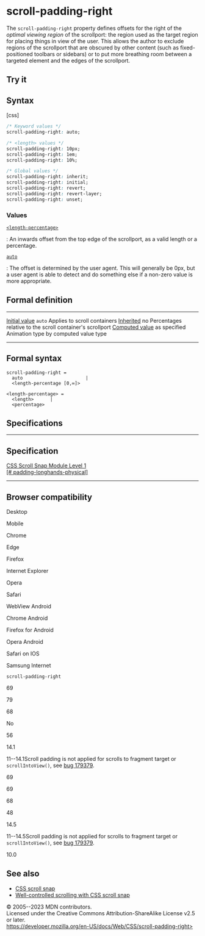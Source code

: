 scroll-padding-right
====================

The `scroll-padding-right` property defines offsets for the right of the
*optimal viewing region* of the scrollport: the region used as the
target region for placing things in view of the user. This allows the
author to exclude regions of the scrollport that are obscured by other
content (such as fixed-positioned toolbars or sidebars) or to put more
breathing room between a targeted element and the edges of the
scrollport.

Try it
------

Syntax
------

[css]

```css
/* Keyword values */
scroll-padding-right: auto;

/* <length> values */
scroll-padding-right: 10px;
scroll-padding-right: 1em;
scroll-padding-right: 10%;

/* Global values */
scroll-padding-right: inherit;
scroll-padding-right: initial;
scroll-padding-right: revert;
scroll-padding-right: revert-layer;
scroll-padding-right: unset;
```

### Values

[`<length-percentage>`](#length-percentage)

:   An inwards offset from the top edge of the scrollport, as a valid
    length or a percentage.

[`auto`](#auto)

:   The offset is determined by the user agent. This will generally be
    0px, but a user agent is able to detect and do something else if a
    non-zero value is more appropriate.

Formal definition
-----------------

  ---------------------------------- ------------------------------------------------
  [Initial value](initial_value.md)     `auto`
  Applies to                         scroll containers
  [Inherited](inheritance.md)           no
  Percentages                        relative to the scroll container\'s scrollport
  [Computed value](computed_value.md)   as specified
  Animation type                     by computed value type
  ---------------------------------- ------------------------------------------------

Formal syntax
-------------

```
scroll-padding-right = 
  auto                       |
  <length-percentage [0,∞]>  

<length-percentage> = 
  <length>      |
  <percentage>  
```

Specifications
--------------

  ------------------------------------------------------------------------------------------------------------

Specification
  ------------------------------------------------------------------------------------------------------------

  [CSS Scroll Snap Module Level 1\
  [\#
  padding-longhands-physical]](https://drafts.csswg.org/css-scroll-snap/#padding-longhands-physical)

  ------------------------------------------------------------------------------------------------------------

Browser compatibility
---------------------

Desktop

Mobile

Chrome

Edge

Firefox

Internet Explorer

Opera

Safari

WebView Android

Chrome Android

Firefox for Android

Opera Android

Safari on IOS

Samsung Internet

`scroll-padding-right`

69

79

68

No

56

14.1

11--14.1Scroll padding is not applied for scrolls to fragment target or
`scrollIntoView()`, see [bug 179379](https://webkit.org/b/179379).

69

69

68

48

14.5

11--14.5Scroll padding is not applied for scrolls to fragment target or
`scrollIntoView()`, see [bug 179379](https://webkit.org/b/179379).

10.0

See also
--------

- [CSS scroll snap](css_scroll_snap.md)
- [Well-controlled scrolling with CSS scroll
    snap](https://web.dev/css-scroll-snap/)

© 2005--2023 MDN contributors.\
Licensed under the Creative Commons Attribution-ShareAlike License v2.5
or later.\
https://developer.mozilla.org/en-US/docs/Web/CSS/scroll-padding-right>
